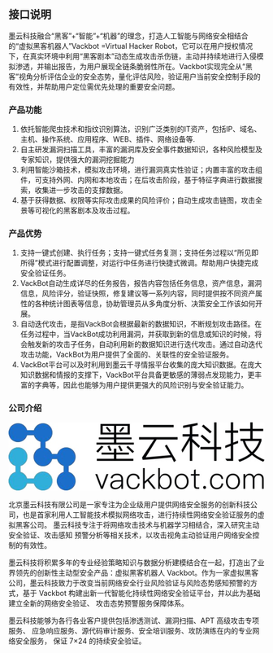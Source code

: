 ## 接口说明
墨云科技融合“黑客”+“智能”+“机器”的理念，打造人工智能与网络安全相结合的“虚拟黑客机器人”Vackbot =Virtual Hacker Robot，它可以在用户授权情况下，在真实环境中利用“黑客剧本”动态生成攻击杀伤链，主动并持续地进行入侵模拟渗透，并输出报告，为用户展现全链条脆弱性所在。Vackbot实现完全从“黑客”视角分析评估企业的安全态势，量化评估风险，验证用户当前安全控制手段的有效性，并帮助用户定位需优先处理的重要安全问题。

### 产品功能
1. 依托智能爬虫技术和指纹识别算法，识别广泛类别的IT资产，包括IP、域名、主机、操作系统、应用程序、WEB、插件、网络设备等.
2. 自主研发漏洞扫描工具，丰富的漏洞库及安全事件数据知识，各种风险模型及专家知识，提供强大的漏洞挖掘能力
3. 利用智能沙箱技术，模拟攻击环境，进行漏洞真实性验证；内置丰富的攻击组件，可支持外网、内网和本地攻击；在后攻击阶段，基于特征字典进行数据搜索，收集进一步攻击的支撑数据。
4. 基于获得数据、权限等实际攻击成果的风险评价；自动生成攻击链图，攻击全景等可视化的黑客剧本及攻击过程。


### 产品优势
1. 支持一键式创建、执行任务；支持一键式任务复测；支持任务过程以“所见即所得”模式进行配置调整，对运行中任务进行快捷式微调。帮助用户快捷完成安全验证任务。
2. VackBot自动生成详尽的任务报告，报告内容包括任务信息，资产信息，漏洞信息，风险评分，验证快照，修复建议等一系列内容，同时提供按不同资产属性的各种统计图表等信息，协助管理员从多角度分析、决策安全工作该如何开展。
3. 自动迭代攻击，是指VackBot会根据最新的数据知识，不断规划攻击路径。在任务过程中，当VackBot成功利用漏洞，并获取到新的信息或知识的时候，将会触发新的攻击子任务，自动利用新的数据知识进行迭代攻击。通过自动迭代攻击功能，VackBot为用户提供了全面的、关联性的安全验证服务。
4. VackBot平台可以及时利用到墨云千寻情报平台收集的庞大知识数据。在庞大知识数据和情报的支撑下，VackBot平台具备更敏感的薄弱点发现能力，更丰富的字典等，因此也能够为用户提供更强大的风险识别与安全验证能力。

### 公司介绍
![](/images/15966119525809.jpg)

北京墨云科技有限公司是一家专注为企业级用户提供网络安全服务的创新科技公司，也是首家利用人工智能技术模拟网络攻击，进行持续性网络安全验证服务的虚拟黑客公司。 墨云科技专注于将网络攻击技术与机器学习相结合，深入研究主动安全验证、攻击感知 预警分析等相关技术，以攻击视角主动验证用户网络安全控制的有效性。 

墨云科技将积累多年的专业经验策略知识与数据分析建模结合在一起，打造出了业界领先的创新性主动型安全产品：虚拟黑客机器人 Vackbot。作为一家虚拟黑客公司，墨云科技致力于改变当前网络安全行业风险验证与风险态势感知预警的方式，基于 Vackbot 构建出新一代智能化持续性网络安全验证平台，并以此为基础建立全新的网络安全验证、 攻击态势预警服务保障体系。 

墨云科技能够为各行各业客户提供包括渗透测试、漏洞扫描、APT 高级攻击专项服务、 应急响应服务、源代码审计服务、安全培训服务、攻防演练在内的专业网络安全服务， 保证 7×24 的持续安全验证。
